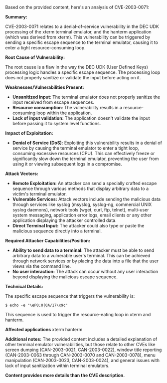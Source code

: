 Based on the provided content, here's an analysis of CVE-2003-0071:

**Summary:**

CVE-2003-0071 relates to a denial-of-service vulnerability in the DEC UDK processing of the xterm terminal emulator, and the hanterm application (which was derived from xterm). This vulnerability can be triggered by sending a specific escape sequence to the terminal emulator, causing it to enter a tight resource-consuming loop.

**Root Cause of Vulnerability:**

The root cause is a flaw in the way the DEC UDK (User Defined Keys) processing logic handles a specific escape sequence. The processing loop does not properly sanitize or validate the input before acting on it.

**Weaknesses/Vulnerabilities Present:**

- **Unsanitized input**: The terminal emulator does not properly sanitize the input received from escape sequences.
- **Resource consumption**: The vulnerability results in a resource-consuming loop within the application.
- **Lack of input validation:** The application doesn't validate the input before passing it to system level functions.

**Impact of Exploitation:**

- **Denial of Service (DoS)**: Exploiting this vulnerability results in a denial of service by causing the terminal emulator to enter a tight loop, consuming excessive resources (CPU). This can effectively freeze or significantly slow down the terminal emulator, preventing the user from using it or viewing subsequent logs in a compromise.

**Attack Vectors:**

- **Remote Exploitation:** An attacker can send a specially crafted escape sequence through various methods that display arbitrary data to a victim's terminal emulator.
- **Vulnerable Services:** Attack vectors include sending the malicious data through services like syslog (msyslog, syslog-ng, commercial UNIX syslog daemons), network tools (wget, curl, ftp, telnet), multi-user system messaging, application error logs, email clients or any other application displaying the attacker controlled data.
- **Direct Terminal Input:** The attacker could also type or paste the malicious sequence directly into a terminal.

**Required Attacker Capabilities/Position:**

- **Ability to send data to a terminal:** The attacker must be able to send arbitrary data to a vulnerable user's terminal. This can be achieved through network services or by placing the data into a file that the user views via the command line.
- **No user interaction:** The attack can occur without any user interaction beyond displaying the malicious escape sequence.

**Technical Details:**

The specific escape sequence that triggers the vulnerability is:

```
$ echo -e "\eP0;0|0A/17\x9c"
```
This sequence is used to trigger the resource-eating loop in xterm and hanterm.

**Affected applications**
xterm
hanterm

**Additional notes:**
The provided content includes a detailed explanation of other terminal emulator vulnerabilities, but those relate to other CVEs like screen dumping (CAN-2003-0021, CAN-2003-0022), window title reporting (CAN-2003-0063 through CAN-2003-0070 and CAN-2003-0078), menu manipulation (CAN-2003-0023, CAN-2003-0024), and general issues with lack of input sanitization within terminal emulators.

**Content provides more details than the CVE description.**